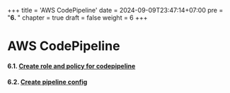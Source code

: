 +++
title = 'AWS CodePipeline'
date = 2024-09-09T23:47:14+07:00
pre = "<b>6. </b>"
chapter = true
draft = false
weight = 6
+++
# AWS CodePipeline
#### 6.1. [Create role and policy for codepipeline](/aws-codepipeline/create-role/)
#### 6.2. [Create pipeline config](/aws-codepipeline/create-pipeline-conf/)